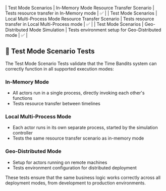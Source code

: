 
| Test Mode Scenarios | In-Memory Mode Resource Transfer Scenario | Tests resource transfer in In-Memory mode | ✅ |
| Test Mode Scenarios | Local Multi-Process Mode Resource Transfer Scenario | Tests resource transfer in Local Multi-Process mode | ✅ |
| Test Mode Scenarios | Geo-Distributed Mode Simulation | Tests environment setup for Geo-Distributed mode | ✅ |

## 📝 Test Mode Scenario Tests

The Test Mode Scenario Tests validate that the Time Bandits system can correctly function in all supported execution modes:

### In-Memory Mode
- All actors run in a single process, directly invoking each other's functions
- Tests resource transfer between timelines

### Local Multi-Process Mode  
- Each actor runs in its own separate process, started by the simulation controller
- Tests the same resource transfer scenario as in-memory mode

### Geo-Distributed Mode
- Setup for actors running on remote machines
- Tests environment configuration for distributed deployment

These tests ensure that the same business logic works correctly across all deployment modes, from development to production environments.
